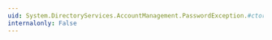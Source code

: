 ```yaml
---
uid: System.DirectoryServices.AccountManagement.PasswordException.#ctor(System.Runtime.Serialization.SerializationInfo,System.Runtime.Serialization.StreamingContext)
internalonly: False
---
```

